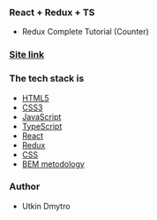 ### React + Redux + TS

- Redux Complete Tutorial (Counter)

### [Site link](https://redux-counter-with-ts.netlify.app/)

### The tech stack is

- [HTML5](https://developer.mozilla.org/en-US/docs/Web/HTML)
- [CSS3](https://developer.mozilla.org/en-US/docs/Web/CSS)
- [JavaScript](https://developer.mozilla.org/en-US/docs/Web/JavaScript)
- [TypeScript](https://developer.mozilla.org/en-US/docs/Glossary/TypeScript)
- [React](https://legacy.reactjs.org)
- [Redux](https://redux.js.org/)
- [CSS](https://developer.mozilla.org/en-US/docs/Web/CSS)
- [BEM metodology](https://en.bem.info/methodology/)

### Author

- Utkin Dmytro
